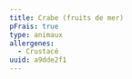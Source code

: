 ```yaml
---
title: Crabe (fruits de mer)
pFrais: true
type: animaux
allergenes:
  - Crustacé
uuid: a9dde2f1
---
```



